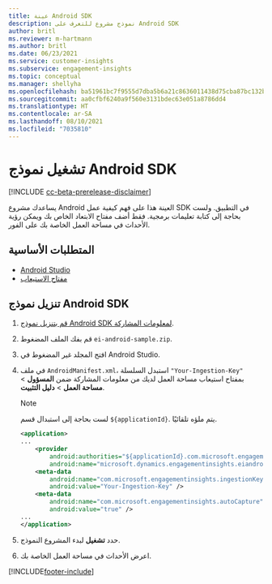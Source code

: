 ```yaml
---
title: عينة Android SDK
description: نموذج مشروع للتعرف على Android SDK
author: britl
ms.reviewer: m-hartmann
ms.author: britl
ms.date: 06/23/2021
ms.service: customer-insights
ms.subservice: engagement-insights
ms.topic: conceptual
ms.manager: shellyha
ms.openlocfilehash: ba51961bc7f9555d7dba5b6a21c8636011438d75cba87bc132b896841c467a33
ms.sourcegitcommit: aa0cfbf6240a9f560e3131bdec63e051a8786dd4
ms.translationtype: HT
ms.contentlocale: ar-SA
ms.lasthandoff: 08/10/2021
ms.locfileid: "7035810"
---
```

# <a name="run-the-android-sdk-sample"></a>تشغيل نموذج Android SDK

[!INCLUDE [cc-beta-prerelease-disclaimer](includes/cc-beta-prerelease-disclaimer.md)]

يساعدك مشروع Android العينة هذا على فهم كيفية عمل SDK في التطبيق. ولست بحاجة إلى كتابة تعليمات برمجية. فقط أضف مفتاح الابتعاد الخاص بك ويمكن رؤية الأحداث في مساحة العمل الخاصة بك على الفور.

## <a name="prerequisites"></a>المتطلبات الأساسية

- [Android Studio](https://developer.android.com/studio)
- [مفتاح الاستيعاب](get-started-android.md)

## <a name="download-the-android-sdk-sample"></a>تنزيل نموذج Android SDK

1. [قم بتنزيل نموذج Android SDK لمعلومات المشاركة](https://download.pi.dynamics.com/sdk/EI-SDKs/ei-android-sample.zip).
1. قم بفك الملف المضغوط `ei-android-sample.zip`.
1. افتح المجلد غير المضغوط في Android Studio.
1. في ملف `AndroidManifest.xml`، استبدل السلسلة `"Your-Ingestion-Key"` بمفتاح استيعاب مساحة العمل لديك من معلومات المشاركة ضمن **المسؤول** > **مساحة العمل** > **دليل التثبيت**. 

   > [!NOTE]
   > لست بحاجة إلى استبدال قسم `${applicationId}`. يتم ملؤه تلقائيًا.

   ```xml
   <application>
   ...
       <provider
           android:authorities="${applicationId}.com.microsoft.engagementinsights.eiandroidsdk.AnalyticsContentProvider"
           android:name="microsoft.dynamics.engagementinsights.eiandroidsdk.AnalyticsContentProvider" />
       <meta-data
           android:name="com.microsoft.engagementinsights.ingestionKey"
           android:value="Your-Ingestion-Key" />
       <meta-data
           android:name="com.microsoft.engagementinsights.autoCapture"
           android:value="true" />
   ...
   </application>
   ```

1. حدد **تشغيل** لبدء المشروع النموذج.
1. اعرض الأحداث في مساحة العمل الخاصة بك.


[!INCLUDE[footer-include](../includes/footer-banner.md)]
